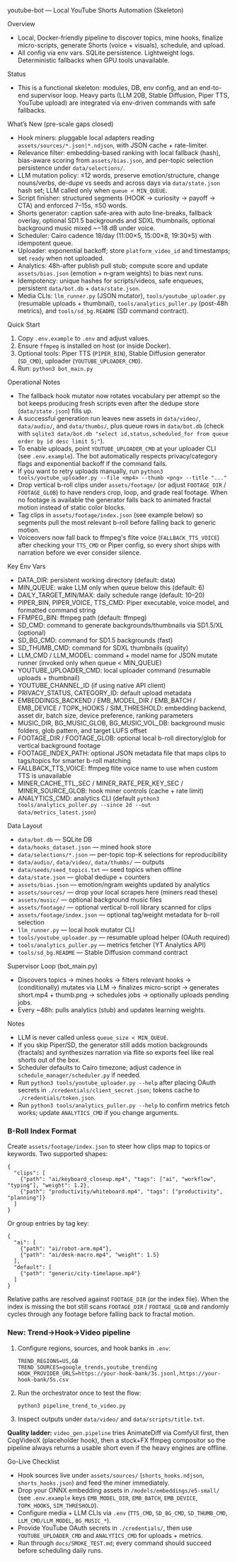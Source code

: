 youtube-bot — Local YouTube Shorts Automation (Skeleton)

Overview
- Local, Docker-friendly pipeline to discover topics, mine hooks, finalize micro-scripts, generate Shorts (voice + visuals), schedule, and upload.
- All config via env vars. SQLite persistence. Lightweight logs. Deterministic fallbacks when GPU tools unavailable.

Status
- This is a functional skeleton: modules, DB, env config, and an end-to-end supervisor loop. Heavy parts (LLM 20B, Stable Diffusion, Piper TTS, YouTube upload) are integrated via env-driven commands with safe fallbacks.

What’s New (pre-scale gaps closed)
- Hook miners: pluggable local adapters reading `assets/sources/*.json|*.ndjson`, with JSON cache + rate-limiter.
- Relevance filter: embedding-based ranking with local fallback (hash), bias-aware scoring from `assets/bias.json`, and per-topic selection persistence under `data/selections/`.
- LLM mutation policy: ≤12 words, preserve emotion/structure, change nouns/verbs, de-dupe vs seeds and across days via `data/state.json` hash set; LLM called only when `queue < MIN_QUEUE`.
- Script finisher: structured segments (HOOK → curiosity → payoff → CTA) and enforced 7–15s, ≤50 words.
- Shorts generator: caption safe-area with auto line-breaks, fallback overlay, optional SD1.5 backgrounds and SDXL thumbnails, optional background music mixed ~−18 dB under voice.
- Scheduler: Cairo cadence 18/day (11:00×5, 15:00×8, 19:30×5) with idempotent queue.
- Uploader: exponential backoff; store `platform_video_id` and timestamps; set `ready` when not uploaded.
- Analytics: 48h-after publish pull stub; compute score and update `assets/bias.json` (emotion + n‑gram weights) to bias next runs.
- Idempotency: unique hashes for scripts/videos, safe enqueues, persistent `data/bot.db` + `data/state.json`.
- Media CLIs: `llm_runner.py` (JSON mutator), `tools/youtube_uploader.py` (resumable uploads + thumbnail), `tools/analytics_puller.py` (post-48h metrics), and `tools/sd_bg.README` (SD command contract).

Quick Start
1) Copy `.env.example` to `.env` and adjust values.
2) Ensure `ffmpeg` is installed on host (or inside Docker).
3) Optional tools: Piper TTS (`PIPER_BIN`), Stable Diffusion generator (`SD_CMD`), uploader (`YOUTUBE_UPLOADER_CMD`).
4) Run: `python3 bot_main.py`

Operational Notes
- The fallback hook mutator now rotates vocabulary per attempt so the bot keeps producing fresh scripts even after the dedupe store (`data/state.json`) fills up.
- A successful generation run leaves new assets in `data/video/`, `data/audio/`, and `data/thumbs/`, plus queue rows in `data/bot.db` (check with `sqlite3 data/bot.db "select id,status,scheduled_for from queue order by id desc limit 5;"`).
- To enable uploads, point `YOUTUBE_UPLOADER_CMD` at your uploader CLI (see `.env.example`). The bot automatically respects privacy/category flags and exponential backoff if the command fails.
- If you want to retry uploads manually, run `python3 tools/youtube_uploader.py --file <mp4> --thumb <png> --title "..."`
- Drop vertical b-roll clips under `assets/footage/` (or adjust `FOOTAGE_DIR` / `FOOTAGE_GLOB`) to have renders crop, loop, and grade real footage. When no footage is available the generator falls back to animated fractal motion instead of static color blocks.
- Tag clips in `assets/footage/index.json` (see example below) so segments pull the most relevant b-roll before falling back to generic motion.
- Voiceovers now fall back to ffmpeg's flite voice (`FALLBACK_TTS_VOICE`) after checking your `TTS_CMD` or Piper config, so every short ships with narration before we ever consider silence.

Key Env Vars
- DATA_DIR: persistent working directory (default: data)
- MIN_QUEUE: wake LLM only when queue below this (default: 6)
- DAILY_TARGET_MIN/MAX: daily schedule range (default: 10–20)
- PIPER_BIN, PIPER_VOICE, TTS_CMD: Piper executable, voice model, and formatted command string
- FFMPEG_BIN: ffmpeg path (default: ffmpeg)
- SD_CMD: command to generate backgrounds/thumbnails via SD1.5/XL (optional)
- SD_BG_CMD: command for SD1.5 backgrounds (fast)
- SD_THUMB_CMD: command for SDXL thumbnails (quality)
- LLM_CMD / LLM_MODEL: command + model name for JSON mutate runner (invoked only when queue < MIN_QUEUE)
- YOUTUBE_UPLOADER_CMD: local uploader command (resumable uploads + thumbnail)
- YOUTUBE_CHANNEL_ID (if using native API client)
- PRIVACY_STATUS, CATEGORY_ID: default upload metadata
- EMBEDDINGS_BACKEND / EMB_MODEL_DIR / EMB_BATCH / EMB_DEVICE / TOPK_HOOKS / SIM_THRESHOLD: embedding backend, asset dir, batch size, device preference, ranking parameters
- MUSIC_DIR, BG_MUSIC_GLOB, BG_MUSIC_VOL_DB: background music folders, glob pattern, and target LUFS offset
- FOOTAGE_DIR / FOOTAGE_GLOB: optional local b-roll directory/glob for vertical background footage
- FOOTAGE_INDEX_PATH: optional JSON metadata file that maps clips to tags/topics for smarter b-roll matching
- FALLBACK_TTS_VOICE: ffmpeg flite voice name to use when custom TTS is unavailable
- MINER_CACHE_TTL_SEC / MINER_RATE_PER_KEY_SEC / MINER_SOURCE_GLOB: hook miner controls (cache + rate limit)
- ANALYTICS_CMD: analytics CLI (default `python3 tools/analytics_puller.py --since 2d --out data/metrics_latest.json`)

Data Layout
- `data/bot.db` — SQLite DB
- `data/hooks_dataset.json` — mined hook store
- `data/selections/*.json` — per-topic top-K selections for reproducibility
- `data/audio/`, `data/video/`, `data/thumbs/` — outputs
- `data/seeds/seed_topics.txt` — seed topics when offline
- `data/state.json` — global dedupe + counters
- `assets/bias.json` — emotion/ngram weights updated by analytics
- `assets/sources/` — drop your local scrapes here (miners read these)
- `assets/music/` — optional background music files
- `assets/footage/` — optional vertical b-roll library scanned for clips
- `assets/footage/index.json` — optional tag/weight metadata for b-roll selection
- `llm_runner.py` — local hook mutator CLI
- `tools/youtube_uploader.py` — resumable upload helper (OAuth required)
- `tools/analytics_puller.py` — metrics fetcher (YT Analytics API)
- `tools/sd_bg.README` — Stable Diffusion command contract

Supervisor Loop (bot_main.py)
- Discovers topics → mines hooks → filters relevant hooks → (conditionally) mutates via LLM → finalizes micro-script → generates short.mp4 + thumb.png → schedules jobs → optionally uploads pending jobs.
- Every ~48h: pulls analytics (stub) and updates learning weights.

Notes
- LLM is never called unless `queue_size < MIN_QUEUE`.
- If you skip Piper/SD, the generator still adds motion backgrounds (fractals) and synthesizes narration via flite so exports feel like real shorts out of the box.
- Scheduler defaults to Cairo timezone; adjust cadence in `schedule_manager/scheduler.py` if needed.
- Run `python3 tools/youtube_uploader.py --help` after placing OAuth secrets in `./credentials/client_secret.json`; tokens cache to `./credentials/token.json`.
- Run `python3 tools/analytics_puller.py --help` to confirm metrics fetch works; update `ANALYTICS_CMD` if you change arguments.

### B-Roll Index Format

Create `assets/footage/index.json` to steer how clips map to topics or keywords. Two supported shapes:

```json5
{
  "clips": [
    {"path": "ai/keyboard_closeup.mp4", "tags": ["ai", "workflow", "typing"], "weight": 1.2},
    {"path": "productivity/whiteboard.mp4", "tags": ["productivity", "planning"]}
  ]
}
```

Or group entries by tag key:

```json5
{
  "ai": [
    {"path": "ai/robot-arm.mp4"},
    {"path": "ai/desk-macro.mp4", "weight": 1.5}
  ],
  "default": [
    {"path": "generic/city-timelapse.mp4"}
  ]
}
```

Relative paths are resolved against `FOOTAGE_DIR` (or the index file). When the index is missing the bot still scans `FOOTAGE_DIR` / `FOOTAGE_GLOB` and randomly cycles through any footage before falling back to fractal motion.

### New: Trend→Hook→Video pipeline

1. Configure regions, sources, and hook banks in `.env`:
   ```
   TREND_REGIONS=US,GB
   TREND_SOURCES=google_trends,youtube_trending
   HOOK_PROVIDER_URLS=https://your-hook-bank/3s.jsonl,https://your-hook-bank/5s.csv
   ```
2. Run the orchestrator once to test the flow:
   ```
   python3 pipeline_trend_to_video.py
   ```
3. Inspect outputs under `data/video/` and `data/scripts/title.txt`.

**Quality ladder:** `video_gen.pipeline` tries AnimateDiff via ComfyUI first, then CogVideoX (placeholder hook), then a stock+FX ffmpeg compositor so the pipeline always returns a usable short even if the heavy engines are offline.

Go-Live Checklist
- Hook sources live under `assets/sources/` (`shorts_hooks.ndjson`, `shorts_hooks.json`) and feed the miner immediately.
- Drop your ONNX embedding assets in `/models/embeddings/e5-small/` (see `.env.example` keys `EMB_MODEL_DIR`, `EMB_BATCH`, `EMB_DEVICE`, `TOPK_HOOKS`, `SIM_THRESHOLD`).
- Configure media + LLM CLIs via `.env` (`TTS_CMD`, `SD_BG_CMD`, `SD_THUMB_CMD`, `LLM_CMD/LLM_MODEL`, `BG_MUSIC_*`).
- Provide YouTube OAuth secrets in `./credentials/`, then use `YOUTUBE_UPLOADER_CMD` and `ANALYTICS_CMD` for uploads + metrics.
- Run through `docs/SMOKE_TEST.md`; every command should succeed before scheduling daily runs.
